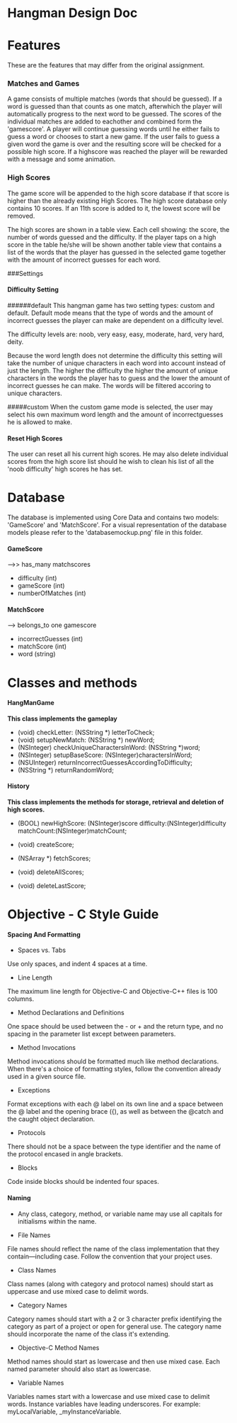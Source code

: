 Hangman Design Doc
===========


# Features 
These are the features that may differ from the original assignment.

### Matches and Games
A game consists of multiple matches (words that should be guessed). If a word is guessed than that counts as one match, afterwhich the player will automatically progress to the next word to be guessed. The scores of the individual matches are added to eachother and combined form the 'gamescore'. A player will continue guessing words until he either fails to guess a word or chooses to start a new game. If the user fails to guess a given word the game is over and the resulting score will be checked for a possible high score. If a highscore was reached the player will be rewarded with a message and some animation.

### High Scores
The game score will be appended to the high score database if that score is higher than the already existing High Scores.
The high score database only contains 10 scores. If an 11th score is added to it, the lowest score will be removed.

The high scores are shown in a table view. Each cell showing: the score, the number of words guessed and the difficulty. If the player taps on a high score in the table he/she will be shown another table view that contains a list of the words that the player has guessed in the selected game together with the amount of incorrect guesses for each word.

###Settings

#### Difficulty Setting

######default
This hangman game has two setting types: custom and default. Default mode means that the type of words and the amount of incorrect guesses the player can make are dependent on a difficulty level.

The difficulty levels are: noob, very easy, easy, moderate, hard, very hard, deity.

Because the word length does not determine the difficulty this setting will take the number of unique characters in each word into account instead of just the length.
The higher the difficulty the higher the amount of unique characters in the words the player has to guess and the lower the amount of incorrect guesses he can make.
The words will be filtered accoring to unique characters.

#####custom
When the custom game mode is selected, the user may select his own maximum word length and the amount of incorrectguesses he is allowed to make.

#### Reset High Scores
The user can reset all his current high scores. He may also delete individual scores from the high score list should he wish to clean his list of all the 'noob difficulty' high scores he has set.


Database
==========
The database is implemented using Core Data and contains two models: 'GameScore' and 'MatchScore'.
For a visual representation of the database models please refer to the 'databasemockup.png' file in this folder.

#### GameScore
-->> has_many matchscores

- difficulty  (int)
- gameScore     (int)
- numberOfMatches   (int)

#### MatchScore
--> belongs_to one gamescore

- incorrectGuesses (int)
- matchScore (int)
- word (string)



Classes and methods
========

#### HangManGame
**This class implements the gameplay**

- (void) checkLetter: (NSString *) letterToCheck;
- (void) setupNewMatch: (NSString *) newWord;
- (NSInteger) checkUniqueCharactersInWord: (NSString *)word;
- (NSInteger) setupBaseScore: (NSInteger)charactersInWord;
- (NSUInteger) returnIncorrectGuessesAccordingToDifficulty;
- (NSString *) returnRandomWord;

#### History
**This class implements the methods for storage, retrieval and deletion of high scores.**

- (BOOL) newHighScore: (NSInteger)score
          difficulty:(NSInteger)difficulty
          matchCount:(NSInteger)matchCount;

- (void) createScore;
- (NSArray *) fetchScores;
- (void) deleteAllScores;
- (void) deleteLastScore;

Objective - C Style Guide 
========

#### Spacing And Formatting

- Spaces vs. Tabs

Use only spaces, and indent 4 spaces at a time.

- Line Length

The maximum line length for Objective-C and Objective-C++ files is 100 columns.

- Method Declarations and Definitions

One space should be used between the - or + and the return type, and no spacing in the parameter list except between parameters.

- Method Invocations

Method invocations should be formatted much like method declarations. When there's a choice of formatting styles, follow the convention already used in a given source file.

- Exceptions

Format exceptions with each @ label on its own line and a space between the @ label and the opening brace ({), as well as between the @catch and the caught object declaration.

- Protocols

There should not be a space between the type identifier and the name of the protocol encased in angle brackets.

- Blocks

Code inside blocks should be indented four spaces.

#### Naming

- Any class, category, method, or variable name may use all capitals for initialisms within the name.


- File Names

File names should reflect the name of the class implementation that they contain—including case. Follow the convention that your project uses. 

- Class Names

Class names (along with category and protocol names) should start as uppercase and use mixed case to delimit words.

- Category Names

Category names should start with a 2 or 3 character prefix identifying the category as part of a project or open for general use. The category name should incorporate the name of the class it's extending.

- Objective-C Method Names

Method names should start as lowercase and then use mixed case. Each named parameter should also start as lowercase.

- Variable Names

Variables names start with a lowercase and use mixed case to delimit words. Instance variables have leading underscores. For example: myLocalVariable, _myInstanceVariable.



